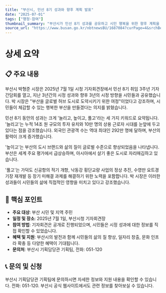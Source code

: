 ```yaml
---
title: "부산시, 민선 8기 성과와 향후 계획 발표"
date: "2025-07-01"
tags: ["행정·참여"]
thumbnail_summary: "부산시가 민선 8기 성과를 공유하고 시민 행복을 위한 향후 계획을 발표했습니다."
source_url: "https://www.busan.go.kr/nbtnewsBU/1687084?curPage=4&srchBeginDt=&srchEndDt=&srchKey=&srchText="
---
```


# 상세 요약

## 📋 주요 내용
부산시 박형준 시장은 2025년 7월 1일 시청 기자회견장에서 민선 8기 취임 3주년 기자 간담회를 열고, 지난 3년간의 시정 성과와 향후 3년의 시정 방향을 시민들과 공유했습니다. 박 시장은 "부산을 글로벌 허브 도시로 도약시키기 위한 여정"이었다고 강조하며, 시민들이 체감할 수 있는 행복한 부산을 만들겠다는 의지를 밝혔습니다.

민선 8기 동안의 성과는 크게 '늘리고, 높이고, 풀고'라는 세 가지 키워드로 요약됩니다. '늘리고'는 누적 14조 원 규모의 투자 유치와 10만 명의 상용 근로자 시대를 눈앞에 두고 있다는 점을 강조했습니다. 외국인 관광객 수는 역대 최대인 292만 명에 달하며, 부산의 활력이 크게 증가했습니다.

'높이고'는 부산의 도시 브랜드와 삶의 질이 글로벌 수준으로 향상되었음을 나타냅니다. 부산은 세계 주요 평가에서 급상승하며, 아시아에서 살기 좋은 도시로 자리매김하고 있습니다.

'풀고'는 가덕도 신공항의 적기 개항, 낙동강 횡단교량 사업의 정상 추진, 수영만 요트경기장 재개발 등 장기 미해결 과제를 해결하기 위한 노력을 포함합니다. 박 시장은 이러한 성과들이 시민들의 삶에 직접적인 영향을 미치고 있다고 강조했습니다.

## 🎯 핵심 포인트
- **주요 대상**: 부산 시민 및 지역 주민
- **일정 및 장소**: 2025년 7월 1일, 부산시청 기자회견장
- **참여 방법**: 기자회견은 공개로 진행되었으며, 시민들은 시정 성과에 대한 정보를 직접 확인할 수 있었습니다.
- **혜택 및 지원**: 부산시의 발전과 함께 시민들의 삶의 질 향상, 일자리 창출, 문화 인프라 확충 등 다양한 혜택이 기대됩니다.
- **문의처**: 부산시 기획담당관 기획팀, 전화: 051-120

## 📞 문의 및 신청
부산시 기획담당관 기획팀에 문의하시면 자세한 정보와 지원 내용을 확인할 수 있습니다. 전화: 051-120. 부산시 공식 웹사이트에서도 관련 정보를 찾아보실 수 있습니다.